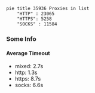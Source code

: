 
```mermaid
pie title 35936 Proxies in list
    "HTTP" : 23065
    "HTTPS": 5258
    "SOCKS" : 11584
```

### Some Info
#### Average Timeout

- mixed: 2.7s
- http: 1.3s
- https: 8.7s
- socks: 6.6s